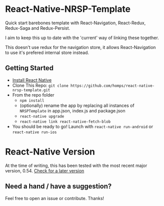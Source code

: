 # React-Native-NRSP-Template
Quick start barebones template with React-Navigation, React-Redux, Redux-Saga and Redux-Persist.

I aim to keep this up to date with the 'current' way of linking these together.

This doesn't use redux for the navigation store, it allows React-Navigation to use it's prefered internal store instead.

## Getting Started
- [Install React Native](https://facebook.github.io/react-native/docs/getting-started.html#content)
- Clone This Repo: `git clone https://github.com/homps/react-native-nrsp-template.git`
- From the repo folder
  - `npm install`
  - (optionally) rename the app by replacing all instances of `NRSPTemplate` in app.json, index.js and package.json
  - `react-native upgrade`
  - `react-native link react-native-fetch-blob`
- You should be ready to go! Launch with `react-native run-android` or `react-native run-ios`

# React-Native Version
At the time of writing, this has been tested with the most recent major version, 0.54.
[Check for a later version](https://facebook.github.io/react-native/versions.html)

## Need a hand / have a suggestion?
Feel free to open an issue or contribute. Thanks!
